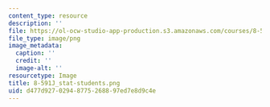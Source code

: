 ```yaml
---
content_type: resource
description: ''
file: https://ol-ocw-studio-app-production.s3.amazonaws.com/courses/8-591j-systems-biology-fall-2014/d477d92702948775268897ed7e8d9c4e_8-591J_stat-students.png
file_type: image/png
image_metadata:
  caption: ''
  credit: ''
  image-alt: ''
resourcetype: Image
title: 8-591J_stat-students.png
uid: d477d927-0294-8775-2688-97ed7e8d9c4e
---
```

